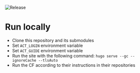 ![Release](https://github.com/suzdal-tour/julia-public-site/actions/workflows/release.yml/badge.svg)



# Run locally


  - Clone this repository and its submodules
  - Set `ACT_LOGIN` environment variable
  - Set `ACT_GUIDE` environment variable
  - Run the site with the following command: `hugo serve --gc --ignoreCache --tlsAuto`
  - Run the CF according to their instructions in their repositories
